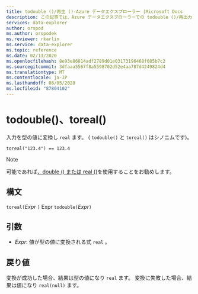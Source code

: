 ```yaml
---
title: todouble ()/再生 ()-Azure データエクスプローラー |Microsoft Docs
description: この記事では、Azure データエクスプローラーでの todouble ()/再出力 () について説明します。
services: data-explorer
author: orspod
ms.author: orspodek
ms.reviewer: rkarlin
ms.service: data-explorer
ms.topic: reference
ms.date: 02/13/2020
ms.openlocfilehash: 8e93e86814adf2789d01e03173196468f085b7c2
ms.sourcegitcommit: 3dfaaa5567f8a5598702d52e4aa787d4249824d4
ms.translationtype: MT
ms.contentlocale: ja-JP
ms.lasthandoff: 08/05/2020
ms.locfileid: "87804102"
---
```

# <a name="todouble-toreal"></a>todouble()、toreal()

入力を型の値に変換し `real` ます。 ( `todouble()` と `toreal()` はシノニムです)。

```kusto
toreal("123.4") == 123.4
```

> [!NOTE]
> 可能であれば[、double () または real ()](./scalar-data-types/real.md)を使用することをお勧めします。

## <a name="syntax"></a>構文

`toreal(`*Expr* `)` 
 Expr `todouble(`*Expr*`)`

## <a name="arguments"></a>引数

* *Expr*: 値が型の値に変換される式 `real` 。

## <a name="returns"></a>戻り値

変換が成功した場合、結果は型の値になり `real` ます。
変換に失敗した場合、結果は値になり `real(null)` ます。
